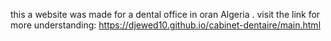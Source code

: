 this a website was made for a dental office in oran Algeria .
visit the link for more understanding: https://djewed10.github.io/cabinet-dentaire/main.html
